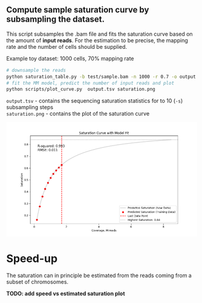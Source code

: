 
## Compute sample saturation curve by subsampling the dataset. 

This script subsamples the .bam file and fits the saturation curve based on the amount of __input reads__. For the estimation  to be precise, the mapping rate and the number of cells should be supplied.  

Example toy dataset: 1000 cells, 70% mapping rate

```bash
# downsample the reads 
python saturation_table.py -b test/sample.bam -n 1000 -r 0.7 -o output.tsv
# fit the MM model, predict the number of input reads and plot
python scripts/plot_curve.py  output.tsv saturation.png 
```
`output.tsv` - contains the sequencing saturation statistics for to 10 (`-s`) subsampling steps   
`saturation.png` - contains the plot of the saturation curve

![Saturation curve](img/saturation.png)

# Speed-up   

The saturation can in principle be estimated from the reads coming from a subset of chromosomes.  

__TODO: add speed vs estimated saturation plot__  
 

